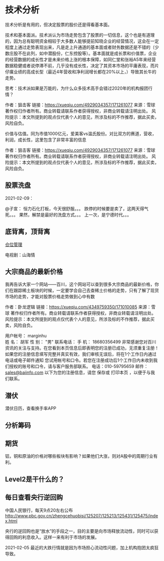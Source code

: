 # 技术分析

技术分析是有用的，但决定股票的股价还是得看基本面。 

技术和基本面派。技术派认为市场走势包含了股票的一切信息，这个也是有道理的，因为总有聪明资金相较于大多数人能够提前知晓企业的经营情况，这会在一定程度上通过走势表现出来，凡是走上升通道的基本面或者财务数据还是不错的（少数庄股不在此列，如中潜股份，仁东控股等）。基本面就是成长票和价值票，企业的经营数据的成长性才是未来价格上涨的根本保障，如同仁堂和张裕A5年来经营数据稳健或者说停滞不前，几乎没有成长性，决定了其资本市场的平庸表现，而片仔癀业绩的高成长型（最近4年营收和净利润增长都在20%以上，）导致其长牛的走势。

思考：技术派如果是万能的，为什么众多技术高手会错过2020年的机构报团行情？

作者：狙击客
链接：https://xueqiu.com/4929034357/171261077
来源：雪球
著作权归作者所有。商业转载请联系作者获得授权，非商业转载请注明出处。
风险提示：本文所提到的观点仅代表个人的意见，所涉及标的不作推荐，据此买卖，风险自负。


价值与估值。同为市值1000亿元，爱美客vs温氏股份。对比双方的赛道，营收，利润，成长性，这里包含了非常丰富的信息

作者：狙击客
链接：https://xueqiu.com/4929034357/171261077
来源：雪球
著作权归作者所有。商业转载请联系作者获得授权，非商业转载请注明出处。
风险提示：本文所提到的观点仅代表个人的意见，所涉及标的不作推荐，据此买卖，风险自负。

## 股票洗盘 

2021-02-09：

@子宣： 恒力石化打板，今天很舒服。。。
跌停的时候要是卖了，这两天得气死。。。
果然，解禁是最好的洗盘方式。。。
上一次，是宁德时代。。。

## 底背离，顶背离

[仓位管理](https://xueqiu.com/5712453299/161129395)


电视剧：山海情

## 大宗商品的最新价格


我再告诉大家一个网站——百川，这个网站可以查到很多大宗商品的最新价格，你们在跟踪稀土板块的时候，一定要学会自己去查稀土价格的走势，只有了解了现货市场的走势，才能对股票价格走势做到心中有数

作者：卧龙逻辑
链接：https://xueqiu.com/4349759350/171010085
来源：雪球
著作权归作者所有。商业转载请联系作者获得授权，非商业转载请注明出处。
风险提示：本文所提到的观点仅代表个人的意见，所涉及标的不作推荐，据此买卖，风险自负。


用户帐号：	marginhu		
姓 名：	胡军	性 别：	"男"
联系电话：		手 机：	18680356499
    非常感谢您对百川资讯的关注与支持。在您看到本页信息后即表明您的注册已成功，无须重复注册！
    如果您的注册信息填写完整并真实有效，我们审核无误后，将在1个工作日内通过电话或电子邮件通知 您试用帐号和口令。若您在注册成功后1个工作日内未收到我们授权的账号和口令，请与客户服务部联系。
    电话：010-59795659
    邮件：sales@baiinfo.com
    以下为您的注册信息，请您 保存或 打印本页 ，以便于与我们联系。

## 潜伏

潜伏日历，查看换手率APP

## 分析筹码

## 期货

铝，铜和原油的价格对哪些板块有影响？如果他们大涨，则对A股中的周期行业有利。 


## Level2是干什么的？



## 每日查看央行逆回购

中国人民银行，每天9点20左右公布
http://www.pbc.gov.cn/zhengcehuobisi/125207/125213/125431/125475/index.html

央行的逆回购也是“放水”的手段之一，目的主要是向市场释放流动性，同时可以获得回购的利息收入。这样一来有利于市场的发展。

2021-02-05 最近的大跌行情就是因为市场担心流动性问题，加上机构抱团太疯狂导致。